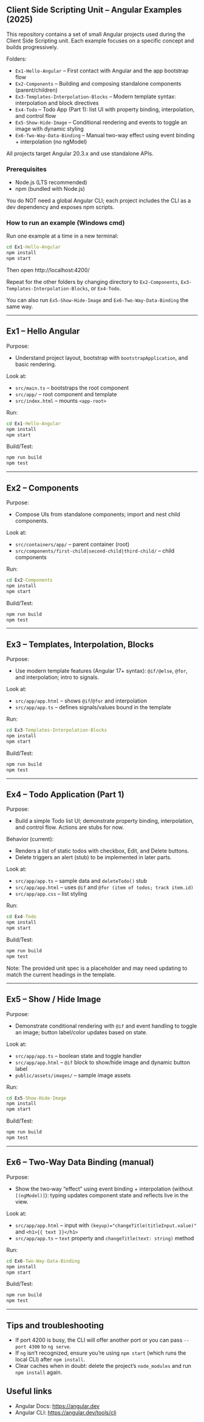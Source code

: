 ## Client Side Scripting Unit – Angular Examples (2025)

This repository contains a set of small Angular projects used during the Client Side Scripting unit. Each example focuses on a specific concept and builds progressively.

Folders:
- `Ex1-Hello-Angular` – First contact with Angular and the app bootstrap flow
- `Ex2-Components` – Building and composing standalone components (parent/children)
- `Ex3-Templates-Interpolation-Blocks` – Modern template syntax: interpolation and block directives
- `Ex4-Todo` – Todo App (Part 1): list UI with property binding, interpolation, and control flow
- `Ex5-Show-Hide-Image` – Conditional rendering and events to toggle an image with dynamic styling
- `Ex6-Two-Way-Data-Binding` – Manual two-way effect using event binding + interpolation (no ngModel)

All projects target Angular 20.3.x and use standalone APIs.

### Prerequisites
- Node.js (LTS recommended)
- npm (bundled with Node.js)

You do NOT need a global Angular CLI; each project includes the CLI as a dev dependency and exposes npm scripts.

### How to run an example (Windows cmd)
Run one example at a time in a new terminal:

```bat
cd Ex1-Hello-Angular
npm install
npm start
```

Then open http://localhost:4200/

Repeat for the other folders by changing directory to `Ex2-Components`, `Ex3-Templates-Interpolation-Blocks`, or `Ex4-Todo`.

You can also run `Ex5-Show-Hide-Image` and `Ex6-Two-Way-Data-Binding` the same way.

---

## Ex1 – Hello Angular
Purpose:
- Understand project layout, bootstrap with `bootstrapApplication`, and basic rendering.

Look at:
- `src/main.ts` – bootstraps the root component
- `src/app/` – root component and template
- `src/index.html` – mounts `<app-root>`

Run:
```bat
cd Ex1-Hello-Angular
npm install
npm start
```

Build/Test:
```bat
npm run build
npm test
```

---

## Ex2 – Components
Purpose:
- Compose UIs from standalone components; import and nest child components.

Look at:
- `src/containers/app/` – parent container (root)
- `src/components/first-child|second-child|third-child/` – child components

Run:
```bat
cd Ex2-Components
npm install
npm start
```

Build/Test:
```bat
npm run build
npm test
```

---

## Ex3 – Templates, Interpolation, Blocks
Purpose:
- Use modern template features (Angular 17+ syntax): `@if/@else`, `@for`, and interpolation; intro to signals.

Look at:
- `src/app/app.html` – shows `@if`/`@for` and interpolation
- `src/app/app.ts` – defines signals/values bound in the template

Run:
```bat
cd Ex3-Templates-Interpolation-Blocks
npm install
npm start
```

Build/Test:
```bat
npm run build
npm test
```

---

## Ex4 – Todo Application (Part 1)
Purpose:
- Build a simple Todo list UI; demonstrate property binding, interpolation, and control flow. Actions are stubs for now.

Behavior (current):
- Renders a list of static todos with checkbox, Edit, and Delete buttons.
- Delete triggers an alert (stub) to be implemented in later parts.

Look at:
- `src/app/app.ts` – sample data and `deleteTodo()` stub
- `src/app/app.html` – uses `@if` and `@for (item of todos; track item.id)`
- `src/app/app.css` – list styling

Run:
```bat
cd Ex4-Todo
npm install
npm start
```

Build/Test:
```bat
npm run build
npm test
```

Note: The provided unit spec is a placeholder and may need updating to match the current headings in the template.

---

## Ex5 – Show / Hide Image
Purpose:
- Demonstrate conditional rendering with `@if` and event handling to toggle an image; button label/color updates based on state.

Look at:
- `src/app/app.ts` – boolean state and toggle handler
- `src/app/app.html` – `@if` block to show/hide image and dynamic button label
- `public/assets/images/` – sample image assets

Run:
```bat
cd Ex5-Show-Hide-Image
npm install
npm start
```

Build/Test:
```bat
npm run build
npm test
```

---

## Ex6 – Two‑Way Data Binding (manual)
Purpose:
- Show the two‑way “effect” using event binding + interpolation (without `[(ngModel)]`): typing updates component state and reflects live in the view.

Look at:
- `src/app/app.html` – input with `(keyup)="changeTitle(titleInput.value)"` and `<h1>{{ text }}</h1>`
- `src/app/app.ts` – `text` property and `changeTitle(text: string)` method

Run:
```bat
cd Ex6-Two-Way-Data-Binding
npm install
npm start
```

Build/Test:
```bat
npm run build
npm test
```

---

## Tips and troubleshooting
- If port 4200 is busy, the CLI will offer another port or you can pass `--port 4300` to `ng serve`.
- If `ng` isn’t recognized, ensure you’re using `npm start` (which runs the local CLI) after `npm install`.
- Clear caches when in doubt: delete the project’s `node_modules` and run `npm install` again.

## Useful links
- Angular Docs: https://angular.dev
- Angular CLI: https://angular.dev/tools/cli

